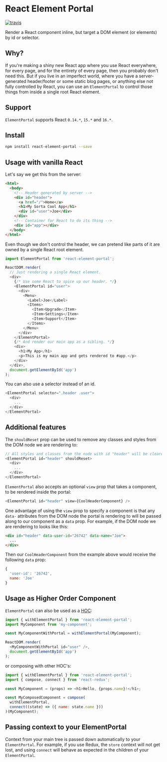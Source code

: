 # React Element Portal

[![travis](https://travis-ci.org/zapier/react-element-portal.svg?branch=master)](https://travis-ci.org/zapier/react-element-portal)

Render a React component inline, but target a DOM element (or elements) by id or selector.

## Why?

If you're making a shiny new React app where you use React everywhere, for every page, and for the entirety of every page, then you probably don't need this. But if you live in an imperfect world, where you have a server-generated header/footer or some static blog pages, or anything else not fully controlled by React, you can use an `ElementPortal` to control those things from inside a single root React element.

## Support

`ElementPortal` supports React `0.14.*`, `15.*` and `16.*`.

## Install

```bash
npm install react-element-portal --save
```

## Usage with vanilla React

Let's say we get this from the server:

```html
<html>
  <body>
    <!-- Header generated by server -->
    <div id="header">
      <a href="/">Home</a>
      <h1>My Sorta Cool App</h1>
      <div id="user">Joe</div>
    </div>
    <!-- Container for React to do its thing -->
    <div id="app"></div>
  </body>
</html>
```

Even though we don't control the header, we can pretend like parts of it are owned by a single React root element.

```js
import ElementPortal from 'react-element-portal';

ReactDOM.render(
  // Just rendering a single React element.
  <div>
    {/* Use some React to spice up our header. */}
    <ElementPortal id="user">
      <div>
        <Menu>
          <Label>Joe</Label>
          <Items>
            <Item>Upgrade</Item>
            <Item>Settings</Item>
            <Item>Support</Item>
          </Items>
        </Menu>
      </div>
    </ElementPortal>
    {/* And render our main app as a sibling. */}
    <div>
      <h1>My App</h1>
      <p>This is my main app and gets rendered to #app.</p>
    </div>
  </div>,
  document.getElementById('app')
);
```

You can also use a selector instead of an id.

```js
<ElementPortal selector=".header .user">
  <div>
    ...
  </div>
</ElementPortal>
```

## Additional features
The `shouldReset` prop can be used to remove any classes and styles from the DOM node we are rendering to:

```js
// All styles and classes from the node with id "header" will be cleared
<ElementPortal id="header" shouldReset>
  <div>
    ...
  </div>
</ElementPortal>
```

`ElementPortal` also accepts an optional `view` prop that takes a component, to be rendered inside the portal:

```js
<ElementPortal id="header" view={CoolHeaderComponent} />
```

One advantage of using the `view` prop to specify a component is that any `data-` attributes from the DOM node the portal is rendering to will be passed along to our component as a `data` prop.
For example, if the DOM node we are rendering to looks like this:

```html
<div id="header" data-user-id="26742" data-name="Joe">
  ...
</div>
```

Then our `CoolHeaderComponent` from the example above would receive the following `data` prop:

```js
{
  'user-id': '26742',
  name: 'Joe'
}
```

## Usage as Higher Order Component
`ElementPortal` can also be used as a [HOC](https://facebook.github.io/react/docs/higher-order-components.html):

```js
import { withElementPortal } from 'react-element-portal';
import MyComponent from 'my-component';

const MyComponentWithPortal = withElementPortal(MyComponent);

ReactDOM.render(
  <MyComponentWithPortal id="user" />,
  document.getElementById('app')
);
```

or composing with other HOC's:

```js
import { withElementPortal } from 'react-element-portal';
import { compose, connect } from 'react-redux';

const MyComponent = (props) => <h1>Hello, {props.name}!</h1>;

const MyComposedComponent = compose(
  withElementPortal,
  connect((state) => ({ name: state.name }))
)(MyComponent);
```

## Passing context to your ElementPortal
Context from your main tree is passed down automatically to your `ElementPortal`. For example, if you use Redux, the `store` context will not get lost, and using `connect` will behave as expected in the children of your `ElementPortal`.
